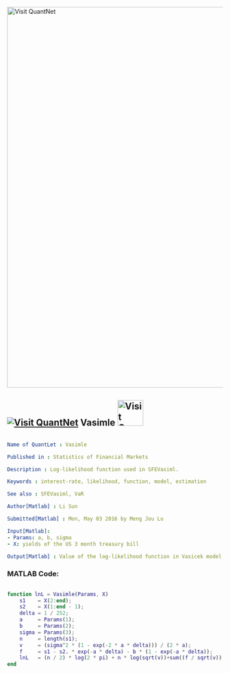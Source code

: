 
[<img src="https://github.com/QuantLet/Styleguide-and-FAQ/blob/master/pictures/banner.png" width="888" alt="Visit QuantNet">](http://quantlet.de/)

## [<img src="https://github.com/QuantLet/Styleguide-and-FAQ/blob/master/pictures/qloqo.png" alt="Visit QuantNet">](http://quantlet.de/) **Vasimle** [<img src="https://github.com/QuantLet/Styleguide-and-FAQ/blob/master/pictures/QN2.png" width="60" alt="Visit QuantNet 2.0">](http://quantlet.de/)

```yaml

Name of QuantLet : Vasimle

Published in : Statistics of Financial Markets

Description : Log-likelihood function used in SFEVasiml.

Keywords : interest-rate, likelihood, function, model, estimation

See also : SFEVasiml, VaR

Author[Matlab] : Li Sun

Submitted[Matlab] : Mon, May 03 2016 by Meng Jou Lu

Input[Matlab]: 
- Params: a, b, sigma
- X: yields of the US 3 month treasury bill

Output[Matlab] : Value of the log-likelihood function in Vasicek model.

```


### MATLAB Code:
```matlab

function lnL = Vasimle(Params, X)
    s1    = X(2:end);
    s2    = X(1:end - 1);
    delta = 1 / 252;
    a     = Params(1);
    b     = Params(2);
    sigma = Params(3);
    n     = length(s1);
    v     = (sigma^2 * (1 - exp(-2 * a * delta))) / (2 * a);
    f     = s1 - s2. * exp(-a * delta) - b * (1 - exp(-a * delta));
    lnL   = (n / 2) * log(2 * pi) + n * log(sqrt(v))+sum((f / sqrt(v)).^2) / 2;
end
```
